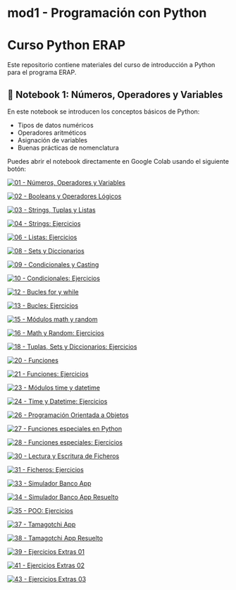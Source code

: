 # mod1 - Programación con Python

# Curso Python ERAP

Este repositorio contiene materiales del curso de introducción a Python para el programa ERAP.

## 📘 Notebook 1: Números, Operadores y Variables

En este notebook se introducen los conceptos básicos de Python:

- Tipos de datos numéricos
- Operadores aritméticos
- Asignación de variables
- Buenas prácticas de nomenclatura

Puedes abrir el notebook directamente en Google Colab usando el siguiente botón:

[![01 - Números, Operadores y Variables](https://colab.research.google.com/assets/colab-badge.svg)](https://colab.research.google.com/github/ednavivianasegura/ERAP_CursoPython/blob/main/Modulo1/01.numeros_operadores_variables.ipynb)

[![02 - Booleans y Operadores Lógicos](https://colab.research.google.com/assets/colab-badge.svg)](https://colab.research.google.com/github/ednavivianasegura/ERAP_CursoPython/blob/main/Modulo1/02.booleans_operadores_logicos.ipynb)

[![03 - Strings, Tuplas y Listas](https://colab.research.google.com/assets/colab-badge.svg)](https://colab.research.google.com/github/ednavivianasegura/ERAP_CursoPython/blob/main/Modulo1/03.strings_tuples_lists.ipynb)

[![04 - Strings: Ejercicios](https://colab.research.google.com/assets/colab-badge.svg)](https://colab.research.google.com/github/ednavivianasegura/ERAP_CursoPython/blob/main/Modulo1/04.strings_ejercicios.ipynb)

[![06 - Listas: Ejercicios](https://colab.research.google.com/assets/colab-badge.svg)](https://colab.research.google.com/github/ednavivianasegura/ERAP_CursoPython/blob/main/Modulo1/06.lists_ejercicios.ipynb)

[![08 - Sets y Diccionarios](https://colab.research.google.com/assets/colab-badge.svg)](https://colab.research.google.com/github/ednavivianasegura/ERAP_CursoPython/blob/main/Modulo1/08.sets_dicts.ipynb)

[![09 - Condicionales y Casting](https://colab.research.google.com/assets/colab-badge.svg)](https://colab.research.google.com/github/ednavivianasegura/ERAP_CursoPython/blob/main/Modulo1/09.condicionales_casting.ipynb)

[![10 - Condicionales: Ejercicios](https://colab.research.google.com/assets/colab-badge.svg)](https://colab.research.google.com/github/ednavivianasegura/ERAP_CursoPython/blob/main/Modulo1/10.condicionales_ejercicios.ipynb)

[![12 - Bucles for y while](https://colab.research.google.com/assets/colab-badge.svg)](https://colab.research.google.com/github/ednavivianasegura/ERAP_CursoPython/blob/main/Modulo1/12.bucles_for_while.ipynb)

[![13 - Bucles: Ejercicios](https://colab.research.google.com/assets/colab-badge.svg)](https://colab.research.google.com/github/ednavivianasegura/ERAP_CursoPython/blob/main/Modulo1/13.bucles_for_while_ejercicios.ipynb)

[![15 - Módulos math y random](https://colab.research.google.com/assets/colab-badge.svg)](https://colab.research.google.com/github/ednavivianasegura/ERAP_CursoPython/blob/main/Modulo1/15.math_random.ipynb)

[![16 - Math y Random: Ejercicios](https://colab.research.google.com/assets/colab-badge.svg)](https://colab.research.google.com/github/ednavivianasegura/ERAP_CursoPython/blob/main/Modulo1/16.math_random_ejercicios.ipynb)

[![18 - Tuplas, Sets y Diccionarios: Ejercicios](https://colab.research.google.com/assets/colab-badge.svg)](https://colab.research.google.com/github/ednavivianasegura/ERAP_CursoPython/blob/main/Modulo1/18.tuplas_sets_diccionatios_ejercicios.ipynb)

[![20 - Funciones](https://colab.research.google.com/assets/colab-badge.svg)](https://colab.research.google.com/github/ednavivianasegura/ERAP_CursoPython/blob/main/Modulo1/20.funciones.ipynb)

[![21 - Funciones: Ejercicios](https://colab.research.google.com/assets/colab-badge.svg)](https://colab.research.google.com/github/ednavivianasegura/ERAP_CursoPython/blob/main/Modulo1/21.funciones_ejercicios.ipynb)

[![23 - Módulos time y datetime](https://colab.research.google.com/assets/colab-badge.svg)](https://colab.research.google.com/github/ednavivianasegura/ERAP_CursoPython/blob/main/Modulo1/23.time_datetime.ipynb)

[![24 - Time y Datetime: Ejercicios](https://colab.research.google.com/assets/colab-badge.svg)](https://colab.research.google.com/github/ednavivianasegura/ERAP_CursoPython/blob/main/Modulo1/24.time_datetime_ejercicios.ipynb)

[![26 - Programación Orientada a Objetos](https://colab.research.google.com/assets/colab-badge.svg)](https://colab.research.google.com/github/ednavivianasegura/ERAP_CursoPython/blob/main/Modulo1/26.programación_orientada_objetos.ipynb)

[![27 - Funciones especiales en Python](https://colab.research.google.com/assets/colab-badge.svg)](https://colab.research.google.com/github/ednavivianasegura/ERAP_CursoPython/blob/main/Modulo1/27.funciones_especiales_python.ipynb)

[![28 - Funciones especiales: Ejercicios](https://colab.research.google.com/assets/colab-badge.svg)](https://colab.research.google.com/github/ednavivianasegura/ERAP_CursoPython/blob/main/Modulo1/28.funciones_especiales_ejercicios.ipynb)

[![30 - Lectura y Escritura de Ficheros](https://colab.research.google.com/assets/colab-badge.svg)](https://colab.research.google.com/github/ednavivianasegura/ERAP_CursoPython/blob/main/Modulo1/30.lectura_escritura_ficheros.ipynb)

[![31 - Ficheros: Ejercicios](https://colab.research.google.com/assets/colab-badge.svg)](https://colab.research.google.com/github/ednavivianasegura/ERAP_CursoPython/blob/main/Modulo1/31.lectura_escritura_ficheros_ejercicios.ipynb)

[![33 - Simulador Banco App](https://colab.research.google.com/assets/colab-badge.svg)](https://colab.research.google.com/github/ednavivianasegura/ERAP_CursoPython/blob/main/Modulo1/33.simulador_banco_app.ipynb)

[![34 - Simulador Banco App Resuelto](https://colab.research.google.com/assets/colab-badge.svg)](https://colab.research.google.com/github/ednavivianasegura/ERAP_CursoPython/blob/main/Modulo1/34.simulador_banco_app_resuelto.ipynb)

[![35 - POO: Ejercicios](https://colab.research.google.com/assets/colab-badge.svg)](https://colab.research.google.com/github/ednavivianasegura/ERAP_CursoPython/blob/main/Modulo1/35.programación_objetos_ejercicios.ipynb)

[![37 - Tamagotchi App](https://colab.research.google.com/assets/colab-badge.svg)](https://colab.research.google.com/github/ednavivianasegura/ERAP_CursoPython/blob/main/Modulo1/37.tamagotchi_app.ipynb)

[![38 - Tamagotchi App Resuelto](https://colab.research.google.com/assets/colab-badge.svg)](https://colab.research.google.com/github/ednavivianasegura/ERAP_CursoPython/blob/main/Modulo1/38.tamagotchi_app_resuelto.ipynb)

[![39 - Ejercicios Extras 01](https://colab.research.google.com/assets/colab-badge.svg)](https://colab.research.google.com/github/ednavivianasegura/ERAP_CursoPython/blob/main/Modulo1/39.ejercicios_extras_01.ipynb)

[![41 - Ejercicios Extras 02](https://colab.research.google.com/assets/colab-badge.svg)](https://colab.research.google.com/github/ednavivianasegura/ERAP_CursoPython/blob/main/Modulo1/41.ejercicios_extras_02.ipynb)

[![43 - Ejercicios Extras 03](https://colab.research.google.com/assets/colab-badge.svg)](https://colab.research.google.com/github/ednavivianasegura/ERAP_CursoPython/blob/main/Modulo1/43.ejercicios_extras_03.ipynb)

